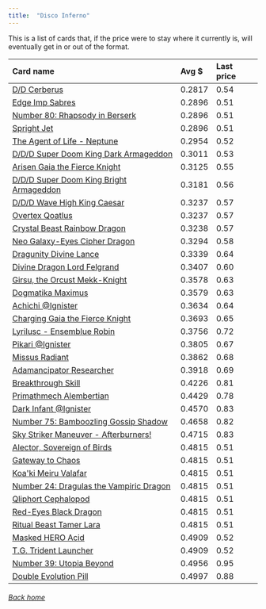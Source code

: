 ```yaml
---
title:  "Disco Inferno"
---
```


This is a list of cards that, if the price were to stay where it currently is, will eventually get in or out of the format.

| Card name | Avg $ | Last price |
| :-- | :-- | :-- |
[D/D Cerberus](https://db.ygoprodeck.com/card/?search=D/D%20Cerberus) | 0.2817 | 0.54 |
[Edge Imp Sabres](https://db.ygoprodeck.com/card/?search=Edge%20Imp%20Sabres) | 0.2896 | 0.51 |
[Number 80: Rhapsody in Berserk](https://db.ygoprodeck.com/card/?search=Number%2080:%20Rhapsody%20in%20Berserk) | 0.2896 | 0.51 |
[Spright Jet](https://db.ygoprodeck.com/card/?search=Spright%20Jet) | 0.2896 | 0.51 |
[The Agent of Life - Neptune](https://db.ygoprodeck.com/card/?search=The%20Agent%20of%20Life%20-%20Neptune) | 0.2954 | 0.52 |
[D/D/D Super Doom King Dark Armageddon](https://db.ygoprodeck.com/card/?search=D/D/D%20Super%20Doom%20King%20Dark%20Armageddon) | 0.3011 | 0.53 |
[Arisen Gaia the Fierce Knight](https://db.ygoprodeck.com/card/?search=Arisen%20Gaia%20the%20Fierce%20Knight) | 0.3125 | 0.55 |
[D/D/D Super Doom King Bright Armageddon](https://db.ygoprodeck.com/card/?search=D/D/D%20Super%20Doom%20King%20Bright%20Armageddon) | 0.3181 | 0.56 |
[D/D/D Wave High King Caesar](https://db.ygoprodeck.com/card/?search=D/D/D%20Wave%20High%20King%20Caesar) | 0.3237 | 0.57 |
[Overtex Qoatlus](https://db.ygoprodeck.com/card/?search=Overtex%20Qoatlus) | 0.3237 | 0.57 |
[Crystal Beast Rainbow Dragon](https://db.ygoprodeck.com/card/?search=Crystal%20Beast%20Rainbow%20Dragon) | 0.3238 | 0.57 |
[Neo Galaxy-Eyes Cipher Dragon](https://db.ygoprodeck.com/card/?search=Neo%20Galaxy-Eyes%20Cipher%20Dragon) | 0.3294 | 0.58 |
[Dragunity Divine Lance](https://db.ygoprodeck.com/card/?search=Dragunity%20Divine%20Lance) | 0.3339 | 0.64 |
[Divine Dragon Lord Felgrand](https://db.ygoprodeck.com/card/?search=Divine%20Dragon%20Lord%20Felgrand) | 0.3407 | 0.60 |
[Girsu, the Orcust Mekk-Knight](https://db.ygoprodeck.com/card/?search=Girsu,%20the%20Orcust%20Mekk-Knight) | 0.3578 | 0.63 |
[Dogmatika Maximus](https://db.ygoprodeck.com/card/?search=Dogmatika%20Maximus) | 0.3579 | 0.63 |
[Achichi @Ignister](https://db.ygoprodeck.com/card/?search=Achichi%20@Ignister) | 0.3634 | 0.64 |
[Charging Gaia the Fierce Knight](https://db.ygoprodeck.com/card/?search=Charging%20Gaia%20the%20Fierce%20Knight) | 0.3693 | 0.65 |
[Lyrilusc - Ensemblue Robin](https://db.ygoprodeck.com/card/?search=Lyrilusc%20-%20Ensemblue%20Robin) | 0.3756 | 0.72 |
[Pikari @Ignister](https://db.ygoprodeck.com/card/?search=Pikari%20@Ignister) | 0.3805 | 0.67 |
[Missus Radiant](https://db.ygoprodeck.com/card/?search=Missus%20Radiant) | 0.3862 | 0.68 |
[Adamancipator Researcher](https://db.ygoprodeck.com/card/?search=Adamancipator%20Researcher) | 0.3918 | 0.69 |
[Breakthrough Skill](https://db.ygoprodeck.com/card/?search=Breakthrough%20Skill) | 0.4226 | 0.81 |
[Primathmech Alembertian](https://db.ygoprodeck.com/card/?search=Primathmech%20Alembertian) | 0.4429 | 0.78 |
[Dark Infant @Ignister](https://db.ygoprodeck.com/card/?search=Dark%20Infant%20@Ignister) | 0.4570 | 0.83 |
[Number 75: Bamboozling Gossip Shadow](https://db.ygoprodeck.com/card/?search=Number%2075:%20Bamboozling%20Gossip%20Shadow) | 0.4658 | 0.82 |
[Sky Striker Maneuver - Afterburners!](https://db.ygoprodeck.com/card/?search=Sky%20Striker%20Maneuver%20-%20Afterburners!) | 0.4715 | 0.83 |
[Alector, Sovereign of Birds](https://db.ygoprodeck.com/card/?search=Alector,%20Sovereign%20of%20Birds) | 0.4815 | 0.51 |
[Gateway to Chaos](https://db.ygoprodeck.com/card/?search=Gateway%20to%20Chaos) | 0.4815 | 0.51 |
[Koa'ki Meiru Valafar](https://db.ygoprodeck.com/card/?search=Koa'ki%20Meiru%20Valafar) | 0.4815 | 0.51 |
[Number 24: Dragulas the Vampiric Dragon](https://db.ygoprodeck.com/card/?search=Number%2024:%20Dragulas%20the%20Vampiric%20Dragon) | 0.4815 | 0.51 |
[Qliphort Cephalopod](https://db.ygoprodeck.com/card/?search=Qliphort%20Cephalopod) | 0.4815 | 0.51 |
[Red-Eyes Black Dragon](https://db.ygoprodeck.com/card/?search=Red-Eyes%20Black%20Dragon) | 0.4815 | 0.51 |
[Ritual Beast Tamer Lara](https://db.ygoprodeck.com/card/?search=Ritual%20Beast%20Tamer%20Lara) | 0.4815 | 0.51 |
[Masked HERO Acid](https://db.ygoprodeck.com/card/?search=Masked%20HERO%20Acid) | 0.4909 | 0.52 |
[T.G. Trident Launcher](https://db.ygoprodeck.com/card/?search=T.G.%20Trident%20Launcher) | 0.4909 | 0.52 |
[Number 39: Utopia Beyond](https://db.ygoprodeck.com/card/?search=Number%2039:%20Utopia%20Beyond) | 0.4956 | 0.95 |
[Double Evolution Pill](https://db.ygoprodeck.com/card/?search=Double%20Evolution%20Pill) | 0.4997 | 0.88 |

###### [Back home](index)